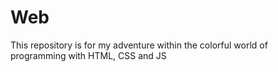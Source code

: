 # Web
This repository is for my adventure within the colorful world of programming with HTML, CSS and JS

